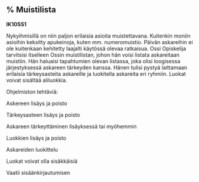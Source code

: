 % Muistilista
-----------

**IK10SS1**

Nykyihmisillä on niin paljon erilaisia asioita muistettavana. Kuitenkin
moniin asioihin keksitty apukeinoja, kuten mm. numeromuistio. Päivän
askareihin ei ole kuitenkaan kehitetty laajalti käytössä olevaa ratkaisua.
Ossi Opiskelija tarvitsisi itselleen Ossin muistilistan, johon hän voisi
listata askareitaan muistiin. Hän haluaisi tapahtumien olevan listassa,
joka olisi loogisessa järjestyksessä askareen tärkeyden kanssa. Hänen tulisi
pystyä laittamaan erilaisia tärkeysasteita askareille ja luokitella
askareita eri ryhmiin. Luokat voivat sisältää aliluokkia.

Ohjelmiston tehtäviä:

Askereen lisäys ja poisto

Tärkeysasteen lisäys ja poisto

Askareen tärkeyttäminen lisäyksessä tai myöhemmin

Luokkien lisäys ja poisto

Askareiden luokittelu

Luokat voivat olla sisäkkäisiä

Vaatii sisäänkirjautumisen
